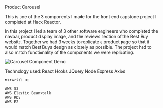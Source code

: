 Product Carousel

This is one of the 3 components I made for the front end capstone project I completed at Hack Reactor.

In this project I led a team of 3 other software engineers who completed the navbar, product display image, and the reviews section of the Best Buy website.  Together we had 3 weeks to replicate a product page so that it would match Best Buys design as closely as possible.  The project had to also match functionality of the components we were replicating.

![Carousel Component Demo](demo/footer.gif)

Technology used:
    React
    Hooks
    JQuery
    Node
    Express
    Axios

    Material UI

    AWS S3
    AWS Elastic Beanstalk
    AWS RDS
    AWS E2